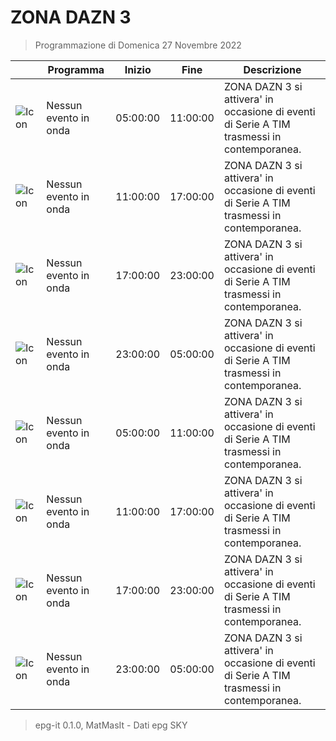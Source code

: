 # ZONA DAZN 3
> Programmazione di Domenica 27 Novembre 2022

||Programma|Inizio|Fine|Descrizione|
|---|---|---|---|---|
|![Icon](https://guidatv.sky.it/uuid/f0991778-6292-4296-ad4b-5723db1cc714/cover?md5ChecksumParam=290baf03a80c7aec58d960086d34c9bc&sid=681)|Nessun evento in onda|05:00:00|11:00:00|ZONA DAZN 3 si attivera&#039; in occasione di eventi di Serie A TIM trasmessi in contemporanea.
|![Icon](https://guidatv.sky.it/uuid/f0991778-6292-4296-ad4b-5723db1cc714/cover?md5ChecksumParam=290baf03a80c7aec58d960086d34c9bc&sid=681)|Nessun evento in onda|11:00:00|17:00:00|ZONA DAZN 3 si attivera&#039; in occasione di eventi di Serie A TIM trasmessi in contemporanea.
|![Icon](https://guidatv.sky.it/uuid/f0991778-6292-4296-ad4b-5723db1cc714/cover?md5ChecksumParam=290baf03a80c7aec58d960086d34c9bc&sid=681)|Nessun evento in onda|17:00:00|23:00:00|ZONA DAZN 3 si attivera&#039; in occasione di eventi di Serie A TIM trasmessi in contemporanea.
|![Icon](https://guidatv.sky.it/uuid/f0991778-6292-4296-ad4b-5723db1cc714/cover?md5ChecksumParam=290baf03a80c7aec58d960086d34c9bc&sid=681)|Nessun evento in onda|23:00:00|05:00:00|ZONA DAZN 3 si attivera&#039; in occasione di eventi di Serie A TIM trasmessi in contemporanea.
|![Icon](https://guidatv.sky.it/uuid/f0991778-6292-4296-ad4b-5723db1cc714/cover?md5ChecksumParam=290baf03a80c7aec58d960086d34c9bc&sid=681)|Nessun evento in onda|05:00:00|11:00:00|ZONA DAZN 3 si attivera&#039; in occasione di eventi di Serie A TIM trasmessi in contemporanea.
|![Icon](https://guidatv.sky.it/uuid/f0991778-6292-4296-ad4b-5723db1cc714/cover?md5ChecksumParam=290baf03a80c7aec58d960086d34c9bc&sid=681)|Nessun evento in onda|11:00:00|17:00:00|ZONA DAZN 3 si attivera&#039; in occasione di eventi di Serie A TIM trasmessi in contemporanea.
|![Icon](https://guidatv.sky.it/uuid/f0991778-6292-4296-ad4b-5723db1cc714/cover?md5ChecksumParam=290baf03a80c7aec58d960086d34c9bc&sid=681)|Nessun evento in onda|17:00:00|23:00:00|ZONA DAZN 3 si attivera&#039; in occasione di eventi di Serie A TIM trasmessi in contemporanea.
|![Icon](https://guidatv.sky.it/uuid/f0991778-6292-4296-ad4b-5723db1cc714/cover?md5ChecksumParam=290baf03a80c7aec58d960086d34c9bc&sid=681)|Nessun evento in onda|23:00:00|05:00:00|ZONA DAZN 3 si attivera&#039; in occasione di eventi di Serie A TIM trasmessi in contemporanea.



 > epg-it 0.1.0, MatMasIt - Dati epg SKY